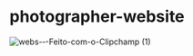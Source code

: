 # photographer-website

![webs-‐-Feito-com-o-Clipchamp (1)](https://github.com/RichardFront/photographer-website/assets/97412139/a4c67ff2-8af9-4c6b-a61d-d1ccd7a0b050)
